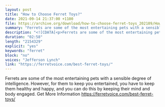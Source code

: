 ```yaml
---
layout: post
title: "How to Choose Ferret Toys?"
date: 2021-09-14 21:37:00 +1100
file: https://archive.org/download/how-to-choose-ferret-toys_202109/How%20to%20Choose%20Ferret%20Toys.mp4
summary: "Ferrets are some of the most entertaining pets with a sensible degree of intelligence."
description: "<![CDATA[<p>Ferrets are some of the most entertaining pets with a sensible degree of intelligence. However, for them to keep you entertained, you have to keep them healthy and happy, and you can do this by keeping their mind and body engaged. Get More Information <a href='https://ferretvoice.com/best-ferret-toys/'>https://ferretvoice.com/best-ferret-toys/</a></p>]]>"
duration: "02:58" 
length: "2154329"
explicit: "yes" 
keywords: "ferret"
block: "no" 
voices: "Jefferson Lynch"
link: "https://ferretvoice.com/best-ferret-toys/"
---
```


Ferrets are some of the most entertaining pets with a sensible degree of intelligence. However, for them to keep you entertained, you have to keep them healthy and happy, and you can do this by keeping their mind and body engaged. Get More Information https://ferretvoice.com/best-ferret-toys/

